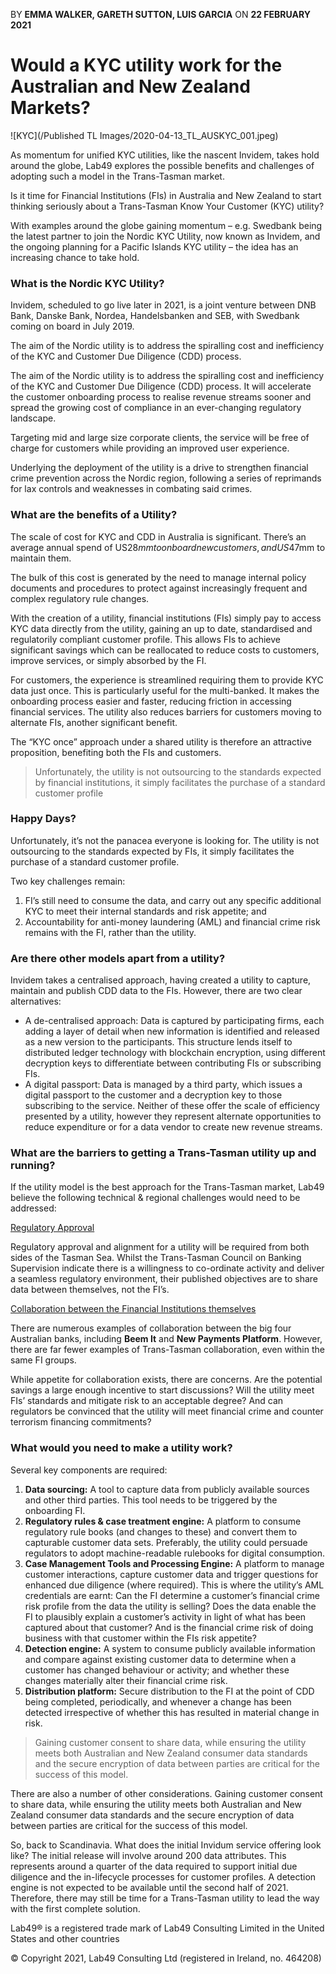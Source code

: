 BY __EMMA WALKER, GARETH SUTTON, LUIS GARCIA__
ON __22 FEBRUARY 2021__
# Would a KYC utility work for the Australian and New Zealand Markets?

![KYC](/Published TL Images/2020-04-13_TL_AUSKYC_001.jpeg)


As momentum for unified KYC utilities, like the nascent Invidem, takes hold around the globe, Lab49 explores the possible benefits and challenges of adopting such a model in the Trans-Tasman market.

Is it time for Financial Institutions (FIs) in Australia and New Zealand to start thinking seriously about a Trans-Tasman Know Your Customer (KYC) utility?

With examples around the globe gaining momentum – e.g. Swedbank being the latest partner to join the Nordic KYC Utility, now known as Invidem, and the ongoing planning for a Pacific Islands KYC utility – the idea has an increasing chance to take hold.

### What is the Nordic KYC Utility?

Invidem, scheduled to go live later in 2021, is a joint venture between DNB Bank, Danske Bank, Nordea, Handelsbanken and SEB, with Swedbank coming on board in July 2019.

The aim of the Nordic utility is to address the spiralling cost and inefficiency of the KYC and Customer Due Diligence (CDD) process.

The aim of the Nordic utility is to address the spiralling cost and inefficiency of the KYC and Customer Due Diligence (CDD) process. It will accelerate the customer onboarding process to realise revenue streams sooner and spread the growing cost of compliance in an ever-changing regulatory landscape.  

Targeting mid and large size corporate clients, the service will be free of charge for customers while providing an improved user experience.

Underlying the deployment of the utility is a drive to strengthen financial crime prevention across the Nordic region, following a series of reprimands for lax controls and weaknesses in combating said crimes.

### What are the benefits of a Utility?

The scale of cost for KYC and CDD in Australia is significant. There’s an average annual spend of US$28mm to onboard new customers, and US$47mm to maintain them.

The bulk of this cost is generated by the need to manage internal policy documents and procedures to protect against increasingly frequent and complex regulatory rule changes.

With the creation of a utility, financial institutions (FIs) simply pay to access KYC data directly from the utility, gaining an up to date, standardised and regulatorily compliant customer profile. This allows FIs to achieve significant savings which can be reallocated to reduce costs to customers, improve services, or simply absorbed by the FI.

For customers, the experience is streamlined requiring them to provide KYC data just once. This is particularly useful for the multi-banked. It makes the onboarding process easier and faster, reducing friction in accessing financial services. The utility also reduces barriers for customers moving to alternate FIs, another significant benefit.

The “KYC once” approach under a shared utility is therefore an attractive proposition, benefiting both the FIs and customers.

> Unfortunately, the utility is not outsourcing to the standards expected by financial institutions, it simply facilitates the purchase of a standard customer profile

### Happy Days?

Unfortunately, it’s not the panacea everyone is looking for. The utility is not outsourcing to the standards expected by FIs, it simply facilitates the purchase of a standard customer profile.

Two key challenges remain:

1. FI’s still need to consume the data, and carry out any specific additional KYC to meet their internal standards and risk appetite; and
1. Accountability for anti-money laundering (AML) and financial crime risk remains with the FI, rather than the utility.

### Are there other models apart from a utility?

Invidem takes a centralised approach, having created a utility to capture, maintain and publish CDD data to the FIs. However, there are two clear alternatives:

* A de-centralised approach: Data is captured by participating firms, each adding a layer of detail when new information is identified and released as a new version to the participants. This structure lends itself to distributed ledger technology with blockchain encryption, using different decryption keys to differentiate between contributing FIs or subscribing FIs.
* A digital passport:  Data is managed by a third party, which issues a digital passport to the customer and a decryption key to those subscribing to the service.
Neither of these offer the scale of efficiency presented by a utility, however they represent alternate opportunities to reduce expenditure or for a data vendor to create new revenue streams.

### What are the barriers to getting a Trans-Tasman utility up and running?

If the utility model is the best approach for the Trans-Tasman market, Lab49 believe the following technical & regional challenges would need to be addressed:

<ins>Regulatory Approval</ins>

Regulatory approval and alignment for a utility will be required from both sides of the Tasman Sea. Whilst the Trans-Tasman Council on Banking Supervision indicate there is a willingness to co-ordinate activity and deliver a seamless regulatory environment, their published objectives are to share data between themselves, not the FI’s.

<ins>Collaboration between the Financial Institutions themselves</ins>

There are numerous examples of collaboration between the big four Australian banks, including __Beem It__ and __New Payments Platform__. However, there are far fewer examples of Trans-Tasman collaboration, even within the same FI groups.

While appetite for collaboration exists, there are concerns. Are the potential savings a large enough incentive to start discussions? Will the utility meet FIs’ standards and mitigate risk to an acceptable degree? And can regulators be convinced that the utility will meet financial crime and counter terrorism financing commitments?

### What would you need to make a utility work?

Several key components are required:

1. __Data sourcing:__ A tool to capture data from publicly available sources and other third parties. This tool needs to be triggered by the onboarding FI.
1. __Regulatory rules & case treatment engine:__ A platform to consume regulatory rule books (and changes to these) and convert them to capturable customer data sets. Preferably, the utility could persuade regulators to adopt machine-readable rulebooks for digital consumption.
1. __Case Management Tools and Processing Engine:__ A platform to manage customer interactions, capture customer data and trigger questions for enhanced due diligence (where required).
This is where the utility’s AML credentials are earnt: Can the FI determine a customer’s financial crime risk profile from the data the utility is selling? Does the data enable the FI to plausibly explain a customer’s activity in light of what has been captured about that customer? And is the financial crime risk of doing business with that customer within the FIs risk appetite?
1. __Detection engine:__ A system to consume publicly available information and compare against existing customer data to determine when a customer has changed behaviour or activity; and whether these changes materially alter their financial crime risk.
1. __Distribution platform:__ Secure distribution to the FI at the point of CDD being completed, periodically, and whenever a change has been detected irrespective of whether this has resulted in material change in risk.
> Gaining customer consent to share data, while ensuring the utility meets both Australian and New Zealand consumer data standards and the secure encryption of data between parties are critical for the success of this model.

There are also a number of other considerations. Gaining customer consent to share data, while ensuring the utility meets both Australian and New Zealand consumer data standards and the secure encryption of data between parties are critical for the success of this model.

So, back to Scandinavia. What does the initial Invidum service offering look like? The initial release will involve around 200 data attributes. This represents around a quarter of the data required to support initial due diligence and the in-lifecycle processes for customer profiles. A detection engine is not expected to be available until the second half of 2021. Therefore, there may still be time for a Trans-Tasman utility to lead the way with the first complete solution.




Lab49® is a registered trade mark of Lab49 Consulting Limited in the United States and other countries

© Copyright 2021, Lab49 Consulting Ltd (registered in Ireland, no. 464208)
